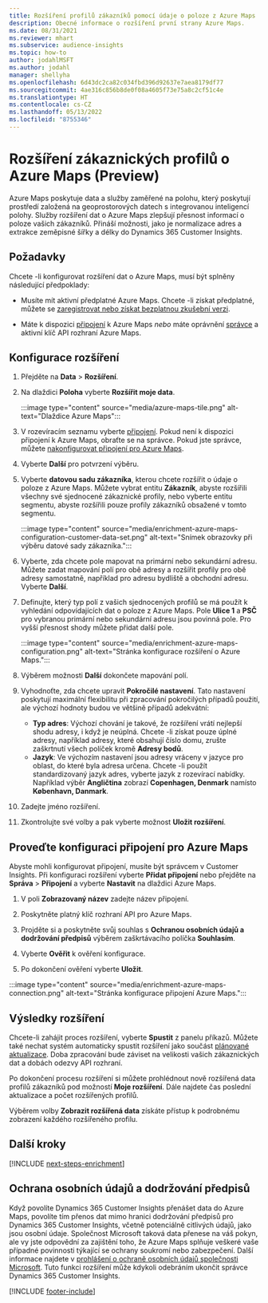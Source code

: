 ```yaml
---
title: Rozšíření profilů zákazníků pomocí údaje o poloze z Azure Maps
description: Obecné informace o rozšíření první strany Azure Maps.
ms.date: 08/31/2021
ms.reviewer: mhart
ms.subservice: audience-insights
ms.topic: how-to
author: jodahlMSFT
ms.author: jodahl
manager: shellyha
ms.openlocfilehash: 6d43dc2ca82c034fbd396d92637e7aea8179df77
ms.sourcegitcommit: 4ae316c856b8de0f08a4605f73e75a8c2cf51c4e
ms.translationtype: HT
ms.contentlocale: cs-CZ
ms.lasthandoff: 05/13/2022
ms.locfileid: "8755346"
---
```

# <a name="enrichment-of-customer-profiles-with-azure-maps-preview"></a>Rozšíření zákaznických profilů o Azure Maps (Preview)

Azure Maps poskytuje data a služby zaměřené na polohu, který poskytují prostředí založená na geoprostorových datech s integrovanou inteligencí polohy. Služby rozšíření dat o Azure Maps zlepšují přesnost informací o poloze vašich zákazníků. Přináší možnosti, jako je normalizace adres a extrakce zeměpisné šířky a délky do Dynamics 365 Customer Insights.

## <a name="prerequisites"></a>Požadavky

Chcete -li konfigurovat rozšíření dat o Azure Maps, musí být splněny následující předpoklady:

- Musíte mít aktivní předplatné Azure Maps. Chcete -li získat předplatné, můžete se [zaregistrovat nebo získat bezplatnou zkušební verzi](https://azure.microsoft.com/services/azure-maps/).

- Máte k dispozici [připojení](connections.md) k Azure Maps *nebo* máte oprávnění [správce](permissions.md#admin) a aktivní klíč API rozhraní Azure Maps.

## <a name="configure-the-enrichment"></a>Konfigurace rozšíření

1. Přejděte na **Data** > **Rozšíření**. 

1. Na dlaždici **Poloha** vyberte **Rozšířit moje data**.

   :::image type="content" source="media/azure-maps-tile.png" alt-text="Dlaždice Azure Maps":::

1. V rozevíracím seznamu vyberte [připojení](connections.md). Pokud není k dispozici připojení k Azure Maps, obraťte se na správce. Pokud jste správce, můžete [nakonfigurovat připojení pro Azure Maps](#configure-the-connection-for-azure-maps). 

1. Vyberte **Další** pro potvrzení výběru.

1. Vyberte **datovou sadu zákazníka**, kterou chcete rozšířit o údaje o poloze z Azure Maps. Můžete vybrat entitu **Zákazník**, abyste rozšířili všechny své sjednocené zákaznické profily, nebo vyberte entitu segmentu, abyste rozšířili pouze profily zákazníků obsažené v tomto segmentu.

    :::image type="content" source="media/enrichment-azure-maps-configuration-customer-data-set.png" alt-text="Snímek obrazovky při výběru datové sady zákazníka.":::

1. Vyberte, zda chcete pole mapovat na primární nebo sekundární adresu. Můžete zadat mapování polí pro obě adresy a rozšířit profily pro obě adresy samostatně, například pro adresu bydliště a obchodní adresu. Vyberte **Další**.

1. Definujte, který typ polí z vašich sjednocených profilů se má použít k vyhledání odpovídajících dat o poloze z Azure Maps. Pole **Ulice 1** a **PSČ** pro vybranou primární nebo sekundární adresu jsou povinná pole. Pro vyšší přesnost shody můžete přidat další pole.

   :::image type="content" source="media/enrichment-azure-maps-configuration.png" alt-text="Stránka konfigurace rozšíření o Azure Maps.":::

1. Výběrem možnosti **Další** dokončete mapování polí.

1. Vyhodnoťte, zda chcete upravit **Pokročilé nastavení**. Tato nastavení poskytují maximální flexibilitu při zpracování pokročilých případů použití, ale výchozí hodnoty budou ve většině případů adekvátní:
   - **Typ adres**: Výchozí chování je takové, že rozšíření vrátí nejlepší shodu adresy, i když je neúplná. Chcete -li získat pouze úplné adresy, například adresy, které obsahují číslo domu, zrušte zaškrtnutí všech políček kromě **Adresy bodů**. 
   - **Jazyk**: Ve výchozím nastavení jsou adresy vráceny v jazyce pro oblast, do které byla adresa určena. Chcete -li použít standardizovaný jazyk adres, vyberte jazyk z rozevírací nabídky. Například výběr **Angličtina** zobrazí **Copenhagen, Denmark** namísto **København, Danmark**.

1. Zadejte jméno rozšíření.

1. Zkontrolujte své volby a pak vyberte možnost **Uložit rozšíření**.

## <a name="configure-the-connection-for-azure-maps"></a>Proveďte konfiguraci připojení pro Azure Maps

Abyste mohli konfigurovat připojení, musíte být správcem v Customer Insights. Při konfiguraci rozšíření vyberte **Přidat připojení** nebo přejděte na **Správa** > **Připojení** a vyberte **Nastavit** na dlaždici Azure Maps.

1. V poli **Zobrazovaný název** zadejte název připojení.

1. Poskytněte platný klíč rozhraní API pro Azure Maps.

1. Projděte si a poskytněte svůj souhlas s **Ochranou osobních údajů a dodržování předpisů** výběrem zaškrtávacího políčka **Souhlasím**.

1. Vyberte **Ověřit** k ověření konfigurace.

1. Po dokončení ověření vyberte **Uložit**.

:::image type="content" source="media/enrichment-azure-maps-connection.png" alt-text="Stránka konfigurace připojení Azure Maps.":::

## <a name="enrichment-results"></a>Výsledky rozšíření

Chcete-li zahájit proces rozšíření, vyberte **Spustit** z panelu příkazů. Můžete také nechat systém automaticky spustit rozšíření jako součást [plánované aktualizace](system.md#schedule-tab). Doba zpracování bude záviset na velikosti vašich zákaznických dat a dobách odezvy API rozhraní.

Po dokončení procesu rozšíření si můžete prohlédnout nově rozšířená data profilů zákazníků pod možností **Moje rozšíření**. Dále najdete čas poslední aktualizace a počet rozšířených profilů.

Výběrem volby **Zobrazit rozšířená data** získáte přístup k podrobnému zobrazení každého rozšířeného profilu.

## <a name="next-steps"></a>Další kroky

[!INCLUDE [next-steps-enrichment](includes/next-steps-enrichment.md)]

## <a name="data-privacy-and-compliance"></a>Ochrana osobních údajů a dodržování předpisů

Když povolíte Dynamics 365 Customer Insights přenášet data do Azure Maps, povolíte tím přenos dat mimo hranici dodržování předpisů pro Dynamics 365 Customer Insights, včetně potenciálně citlivých údajů, jako jsou osobní údaje. Společnost Microsoft taková data přenese na váš pokyn, ale vy jste odpovědní za zajištění toho, že Azure Maps splňuje veškeré vaše případné povinnosti týkající se ochrany soukromí nebo zabezpečení. Další informace najdete v [prohlášení o ochraně osobních údajů společnosti Microsoft](https://go.microsoft.com/fwlink/?linkid=396732).
Tuto funkci rozšíření může kdykoli odebráním ukončit správce Dynamics 365 Customer Insights.

[!INCLUDE [footer-include](includes/footer-banner.md)]
